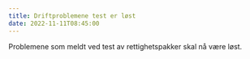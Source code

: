 ```yaml
---
title: Driftproblemene test er løst 
date: 2022-11-11T08:45:00
---
```

Problemene som meldt ved test av rettighetspakker skal nå være løst.
